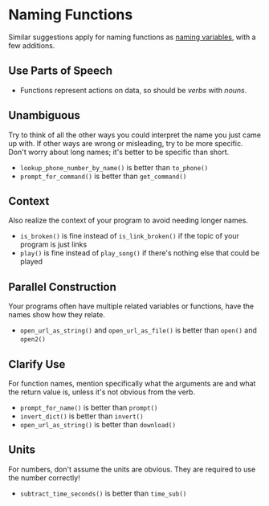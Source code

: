 # Naming Functions

Similar suggestions apply for naming functions as [naming variables](/notes/naming-variables-basic.md), with a few additions.

## Use Parts of Speech

* Functions represent actions on data, so should be _verbs_ with _nouns_.

## Unambiguous

Try to think of all the other ways you could interpret the name you just came up with.
If other ways are wrong or misleading, try to be more specific.
Don't worry about long names;
it's better to be specific than short.

* `lookup_phone_number_by_name()` is better than `to_phone()`
* `prompt_for_command()` is better than `get_command()`

## Context

Also realize the context of your program to avoid needing longer names.

* `is_broken()` is fine instead of `is_link_broken()` if the topic of your program is just links
* `play()` is fine instead of `play_song()` if there's nothing else that could be played

## Parallel Construction

Your programs often have multiple related variables or functions, have the names show how they relate.

* `open_url_as_string()` and `open_url_as_file()` is better than `open()` and `open2()`

## Clarify Use

For function names, mention specifically what the arguments are and what the return value is, unless it's not obvious from the verb.

* `prompt_for_name()` is better than `prompt()`
* `invert_dict()` is better than `invert()`
* `open_url_as_string()` is better than `download()`

## Units

For numbers, don't assume the units are obvious.
They are required to use the number correctly!

* `subtract_time_seconds()` is better than `time_sub()`
